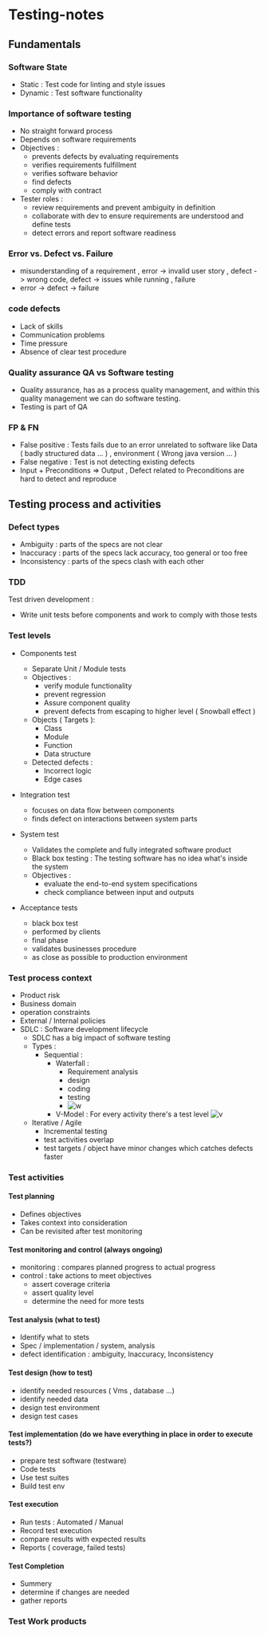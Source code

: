 # Testing-notes

## Fundamentals

### Software State

- Static : Test code for linting and style issues
- Dynamic : Test software functionality

### Importance of software testing

- No straight forward process
- Depends on software requirements
- Objectives :
  - prevents defects by evaluating requirements
  - verifies requirements fulfillment
  - verifies software behavior
  - find defects
  - comply with contract
- Tester roles :
  - review requirements and prevent ambiguity in definition
  - collaborate with dev to ensure requirements are understood and define tests
  - detect errors and report software readiness

### Error vs. Defect vs. Failure

- misunderstanding of a requirement , error -> invalid user story , defect -> wrong code, defect -> issues while running , failure
- error -> defect -> failure

### code defects

- Lack of skills
- Communication problems
- Time pressure
- Absence of clear test procedure

### Quality assurance QA vs Software testing

- Quality assurance, has as a process quality management, and within this quality management we can do software testing.
- Testing is part of QA

### FP & FN

- False positive : Tests fails due to an error unrelated to software like Data ( badly structured data ... ) , environment ( Wrong java version ... )
- False negative : Test is not detecting existing defects
- Input + Preconditions => Output , Defect related to Preconditions are hard to detect and reproduce

## Testing process and activities

### Defect types

- Ambiguity : parts of the specs are not clear
- Inaccuracy : parts of the specs lack accuracy, too general or too free
- Inconsistency : parts of the specs clash with each other

### TDD

Test driven development :

- Write unit tests before components and work to comply with those tests

### Test levels

- Components test
  - Separate Unit / Module tests
  - Objectives :
    - verify module functionality
    - prevent regression
    - Assure component quality
    - prevent defects from escaping to higher level ( Snowball effect )
  - Objects ( Targets ):
    - Class
    - Module
    - Function
    - Data structure
  - Detected defects :
    - Incorrect logic
    - Edge cases
- Integration test
  - focuses on data flow between components
  - finds defect on interactions between system parts
- System test

  - Validates the complete and fully integrated software product
  - Black box testing : The testing software has no idea what's inside the system
  - Objectives :
    - evaluate the end-to-end system specifications
    - check compliance between input and outputs

- Acceptance tests
  - black box test
  - performed by clients
  - final phase
  - validates businesses procedure
  - as close as possible to production environment

### Test process context

- Product risk
- Business domain
- operation constraints
- External / Internal policies
- SDLC : Software development lifecycle
  - SDLC has a big impact of software testing
  - Types :
    - Sequential :
      - Waterfall :
        - Requirement analysis
        - design
        - coding
        - testing
        - ![w](water.jpg)
      - V-Model : For every activity there's a test level ![v](vmodel.png)
  - Iterative / Agile
    - Incremental testing
    - test activities overlap
    - test targets / object have minor changes which catches defects faster

### Test activities

#### Test planning

- Defines objectives
- Takes context into consideration
- Can be revisited after test monitoring

#### Test monitoring and control (always ongoing)

- monitoring : compares planned progress to actual progress
- control : take actions to meet objectives
  - assert coverage criteria
  - assert quality level
  - determine the need for more tests

#### Test analysis (what to test)

- Identify what to stets
- Spec / implementation / system, analysis
- defect identification : ambiguity, Inaccuracy, Inconsistency

#### Test design (how to test)

- identify needed resources ( Vms , database ...)
- identify needed data
- design test environment
- design test cases

#### Test implementation (do we have everything in place in order to execute tests?)

- prepare test software (testware)
- Code tests
- Use test suites
- Build test env

#### Test execution

- Run tests : Automated / Manual
- Record test execution
- compare results with expected results
- Reports ( coverage, failed tests)

#### Test Completion

- Summery
- determine if changes are needed
- gather reports

### Test Work products
